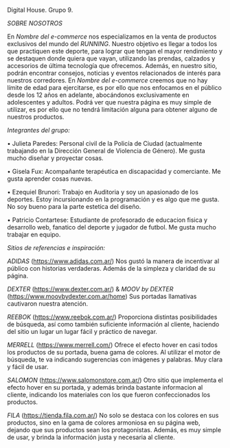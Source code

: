 Digital House. Grupo 9.

_SOBRE NOSOTROS_

En _Nombre del e-commerce_ nos especializamos en la venta de productos exclusivos del mundo del _RUNNING_. Nuestro objetivo es llegar a todos los que practiquen este deporte, para lograr que tengan el mayor rendimiento y se destaquen donde quiera que vayan, utilizando las prendas, calzados y accesorios de última tecnología que ofrecemos.
Además, en nuestro sitio, podrán encontrar consejos, noticias y eventos relacionados de interés para nuestros corredores.
En _Nombre del e-commerce_ creemos que no hay límite de edad para ejercitarse, es por ello que nos enfocamos en el público desde los 12 años en adelante, abocándonos exclusivamente en adolescentes y adultos. Podrá ver que nuestra página es muy simple de utilizar, es por ello que no tendrá limitación alguna para obtener alguno de nuestros productos.

_Integrantes del grupo:_

• Julieta Paredes: Personal civil de la Policía de Ciudad (actualmente trabajando en la Dirección General de Violencia de Género). Me gusta mucho diseñar y proyectar cosas.

• Gisela Fux: Acompañante terapéutica en discapacidad y comerciante. Me gusta aprender cosas nuevas.

• Ezequiel Brunori: Trabajo en Auditoria y soy un apasionado de los deportes. Estoy incursionando en la programación y es algo que me gusta. No soy bueno para la parte estetica del diseño.

• Patricio Contartese: Estudiante de profesorado de educacion fisica y desarrollo web, fanatico del deporte y jugador de futbol. Me gusta mucho trabajar en equipo.

_Sitios de referencias e inspiración:_

_ADIDAS_ (https://www.adidas.com.ar/)
Nos gustó la manera de incentivar al público con historias verdaderas. Además de la simpleza y claridad de su página.

_DEXTER_ (https://www.dexter.com.ar/) & _MOOV by DEXTER_ (https://www.moovbydexter.com.ar/home)
Sus portadas llamativas cautivaron nuestra atención.

_REEBOK_ (https://www.reebok.com.ar/)
Proporciona distintas posibilidades de búsqueda, así como también suficiente información al cliente, haciendo del sitio un lugar un lugar fácil y práctico de navegar.

_MERRELL_ (https://www.merrell.com/)
Ofrece el efecto hover en casi todos los productos de su portada, buena gama de colores. Al utilizar el motor de búsqueda, te va indicando sugerencias con imágenes y palabras. Muy clara y fácil de usar.

_SALOMON_ (https://www.salomonstore.com.ar/)
Otro sitio que implementa el efecto hover en su portada, y además brinda bastante informacion al cliente, indicando los materiales con los que fueron confeccionados los productos.

_FILA_ (https://tienda.fila.com.ar/)
No solo se destaca con los colores en sus productos, sino en la gama de colores armoniosa en su página web, dejando que sus productos sean los protagonistas. Además, es muy simple de usar, y brinda la información justa y necesaria al cliente.
